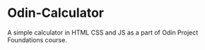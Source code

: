 # Odin-Calculator
 

A simple calculator in HTML CSS and JS as a part of Odin Project Foundations course. 